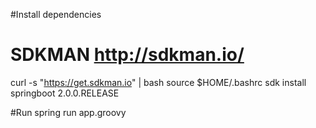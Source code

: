 
#Install dependencies

# SDKMAN http://sdkman.io/
curl -s "https://get.sdkman.io" | bash
source $HOME/.bashrc
sdk install springboot 2.0.0.RELEASE

#Run
spring run app.groovy

